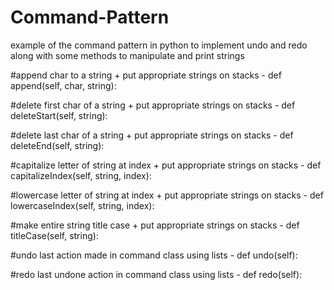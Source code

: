 # Command-Pattern
example of the command pattern in python to implement undo and redo along with some methods to manipulate and print strings

#append char to a string + put appropriate strings on stacks
    - def append(self, char, string):
    
#delete first char of a string + put appropriate strings on stacks
    - def deleteStart(self, string):
    
#delete last char of a string + put appropriate strings on stacks
    - def deleteEnd(self, string):    
    
#capitalize letter of string at index + put appropriate strings on stacks
    - def capitalizeIndex(self, string, index):
    
#lowercase letter of string at index + put appropriate strings on stacks
    - def lowercaseIndex(self, string, index):
    
#make entire string title case + put appropriate strings on stacks
    - def titleCase(self, string):
    
#undo last action made in command class using lists
    - def undo(self):
    
#redo last undone action in command class using lists
    - def redo(self):
